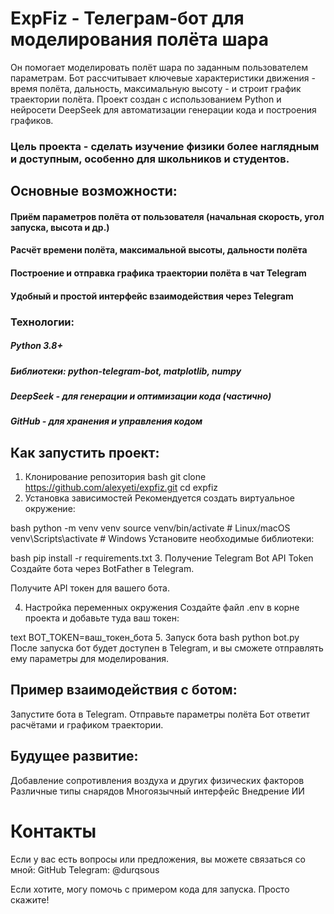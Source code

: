 # ExpFiz - Телеграм-бот для моделирования полёта шара
Он помогает моделировать полёт шара по заданным пользователем параметрам. Бот рассчитывает ключевые характеристики движения - время полёта, дальность, максимальную высоту - и строит график траектории полёта.
Проект создан с использованием Python и нейросети DeepSeek для автоматизации генерации кода и построения графиков.

### Цель проекта - сделать изучение физики более наглядным и доступным, особенно для школьников и студентов.

## Основные возможности:
#### Приём параметров полёта от пользователя (начальная скорость, угол запуска, высота и др.)
#### Расчёт времени полёта, максимальной высоты, дальности полёта
#### Построение и отправка графика траектории полёта в чат Telegram
#### Удобный и простой интерфейс взаимодействия через Telegram

### Технологии:
##### Python 3.8+
##### Библиотеки: python-telegram-bot, matplotlib, numpy
##### DeepSeek - для генерации и оптимизации кода (частично)
##### GitHub - для хранения и управления кодом

## Как запустить проект:
1. Клонирование репозитория
bash
git clone https://github.com/alexyeti/expfiz.git
cd expfiz
2. Установка зависимостей
Рекомендуется создать виртуальное окружение:

bash
python -m venv venv
source venv/bin/activate  # Linux/macOS
venv\Scripts\activate     # Windows
Установите необходимые библиотеки:

bash
pip install -r requirements.txt
3. Получение Telegram Bot API Token
Создайте бота через BotFather в Telegram.

Получите API токен для вашего бота.

4. Настройка переменных окружения
Создайте файл .env в корне проекта и добавьте туда ваш токен:

text
BOT_TOKEN=ваш_токен_бота
5. Запуск бота
bash
python bot.py
После запуска бот будет доступен в Telegram, и вы сможете отправлять ему параметры для моделирования.


## Пример взаимодействия с ботом:
Запустите бота в Telegram.
Отправьте параметры полёта
Бот ответит расчётами и графиком траектории.

## Будущее развитие:
Добавление сопротивления воздуха и других физических факторов
Различные типы снарядов
Многоязычный интерфейс
Внедрение ИИ

# Контакты
Если у вас есть вопросы или предложения, вы можете связаться со мной:
GitHub
Telegram: @durqsous

Если хотите, могу помочь с примером кода для запуска. Просто скажите!
